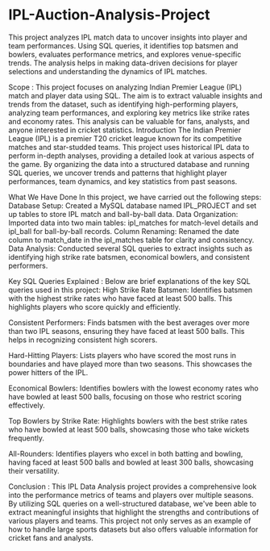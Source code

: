# IPL-Auction-Analysis-Project


This project analyzes IPL match data to uncover insights into player and team performances. Using SQL queries, it identifies top batsmen and bowlers, evaluates performance metrics, and explores venue-specific trends. The analysis helps in making data-driven decisions for player selections and understanding the dynamics of IPL matches.

Scope :
This project focuses on analyzing Indian Premier League (IPL) match and player data using SQL. The aim is to extract valuable insights and trends from the dataset, such as identifying high-performing players, analyzing team performances, and exploring key metrics like strike rates and economy rates. This analysis can be valuable for fans, analysts, and anyone interested in cricket statistics.
Introduction The Indian Premier League (IPL) is a premier T20 cricket league known for its competitive matches and star-studded teams. This project uses historical IPL data to perform in-depth analyses, providing a detailed look at various aspects of the game. By organizing the data into a structured database and running SQL queries, we uncover trends and patterns that highlight player performances, team dynamics, and key statistics from past seasons.


What We Have Done In this project, we have carried out the following steps:
Database Setup: Created a MySQL database named IPL_PROJECT and set up tables to store IPL match and ball-by-ball data. Data Organization: Imported data into two main tables: ipl_matches for match-level details and ipl_ball for ball-by-ball records. Column Renaming: Renamed the date column to match_date in the ipl_matches table for clarity and consistency. Data Analysis: Conducted several SQL queries to extract insights such as identifying high strike rate batsmen, economical bowlers, and consistent performers. 


Key SQL Queries Explained :
Below are brief explanations of the key SQL queries used in this project:
High Strike Rate Batsmen:
Identifies batsmen with the highest strike rates who have faced at least 500 balls. This highlights players who score quickly and efficiently. 

Consistent Performers:
Finds batsmen with the best averages over more than two IPL seasons, ensuring they have faced at least 500 balls. This helps in recognizing consistent high scorers. 

Hard-Hitting Players:
Lists players who have scored the most runs in boundaries and have played more than two seasons. This showcases the power hitters of the IPL. 

Economical Bowlers:
Identifies bowlers with the lowest economy rates who have bowled at least 500 balls, focusing on those who restrict scoring effectively. 

Top Bowlers by Strike Rate:
Highlights bowlers with the best strike rates who have bowled at least 500 balls, showcasing those who take wickets frequently. 

All-Rounders:
Identifies players who excel in both batting and bowling, having faced at least 500 balls and bowled at least 300 balls, showcasing their versatility.



Conclusion :
This IPL Data Analysis project provides a comprehensive look into the performance metrics of teams and players over multiple seasons. By utilizing SQL queries on a well-structured database, we've been able to extract meaningful insights that highlight the strengths and contributions of various players and teams. This project not only serves as an example of how to handle large sports datasets but also offers valuable information for cricket fans and analysts.





